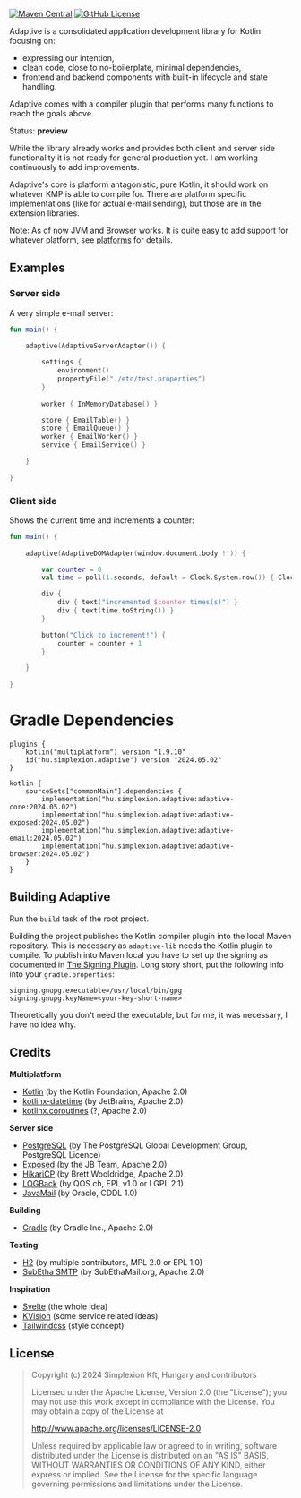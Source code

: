 [![Maven Central](https://img.shields.io/maven-central/v/hu.simplexion.adaptive/adaptive-core)](https://mvnrepository.com/artifact/hu.simplexion.adaptive/adaptive-core)
[![GitHub License](https://img.shields.io/badge/license-Apache%20License%202.0-blue.svg?style=flat)](http://www.apache.org/licenses/LICENSE-2.0)

Adaptive is a consolidated application development library for Kotlin focusing on:

* expressing our intention,
* clean code, close to no-boilerplate, minimal dependencies,
* frontend and backend components with built-in lifecycle and state handling.

Adaptive comes with a compiler plugin that performs many functions to reach the goals above.

Status: **preview**

While the library already works and provides both client and server side functionality it
is not ready for general production yet. I am working continuously to add improvements.

Adaptive's core is platform antagonistic, pure Kotlin, it should work on whatever KMP is able
to compile for. There are platform specific implementations (like for actual e-mail sending),
but those are in the extension libraries.

Note: As of now JVM and Browser works. It is quite easy to add support for whatever platform, 
see [platforms](./doc/platforms/README.md) for details.

## Examples

### Server side

A very simple e-mail server:

```kotlin
fun main() {
    
    adaptive(AdaptiveServerAdapter()) {

        settings { 
            environment()
            propertyFile("./etc/test.properties")
        }
        
        worker { InMemoryDatabase() }

        store { EmailTable() }
        store { EmailQueue() }
        worker { EmailWorker() }
        service { EmailService() }

    }
    
}
```

### Client side

Shows the current time and increments a counter:

```kotlin
fun main() {
    
    adaptive(AdaptiveDOMAdapter(window.document.body !!)) {

        var counter = 0
        val time = poll(1.seconds, default = Clock.System.now()) { Clock.System.now() }

        div {
            div { text("incremented $counter times(s)") }
            div { text(time.toString()) }
        }

        button("Click to increment!") {
            counter = counter + 1
        }

    }
    
}
```

# Gradle Dependencies

```text
plugins {
    kotlin("multiplatform") version "1.9.10"
    id("hu.simplexion.adaptive") version "2024.05.02"
}

kotlin {
    sourceSets["commonMain"].dependencies {
        implementation("hu.simplexion.adaptive:adaptive-core:2024.05.02")
        implementation("hu.simplexion.adaptive:adaptive-exposed:2024.05.02")
        implementation("hu.simplexion.adaptive:adaptive-email:2024.05.02")
        implementation("hu.simplexion.adaptive:adaptive-browser:2024.05.02")
    }
}
```

## Building Adaptive

Run the `build` task of the root project.

Building the project publishes the Kotlin compiler plugin into the local Maven repository. This is necessary as `adaptive-lib`
needs the Kotlin plugin to compile. To publish into Maven local you have to set up the signing as documented in
[The Signing Plugin](https://docs.gradle.org/current/userguide/signing_plugin.html). Long story short, put the
following info into your `gradle.properties`:

```properties
signing.gnupg.executable=/usr/local/bin/gpg
signing.gnupg.keyName=<your-key-short-name>
```

Theoretically you don't need the executable, but for me, it was necessary, I have no idea why.

## Credits

**Multiplatform**

* [Kotlin](https://kotlinlang.org) (by the Kotlin Foundation, Apache 2.0)
* [kotlinx-datetime](https://github.com/Kotlin/kotlinx-datetime) (by JetBrains, Apache 2.0)
* [kotlinx.coroutines](https://github.com/Kotlin/kotlinx.coroutines) (?, Apache 2.0)

**Server side**

* [PostgreSQL](https://www.postgresql.org) (by The PostgreSQL Global Development Group, PostgreSQL Licence)
* [Exposed](https://github.com/JetBrains/Exposed) (by the JB Team, Apache 2.0)
* [HikariCP](https://github.com/brettwooldridge/HikariCP) (by Brett Wooldridge, Apache 2.0)
* [LOGBack](http://logback.qos.ch) (by QOS.ch, EPL v1.0 or LGPL 2.1)
* [JavaMail](https://javaee.github.io/javamail/)  (by Oracle, CDDL 1.0)

**Building**

* [Gradle](https://gradle.org) (by Gradle Inc., Apache 2.0)

**Testing**

* [H2](https://www.h2database.com/) (by multiple contributors, MPL 2.0 or EPL 1.0)
* [SubEtha SMTP](https://github.com/voodoodyne/subethasmtp) (by SubEthaMail.org, Apache 2.0)

**Inspiration**

* [Svelte](https://svelte.dev) (the whole idea)
* [KVision](https://kvision.io) (some service related ideas)
* [Tailwindcss](https://tailwindcss.com) (style concept)

## License

> Copyright (c) 2024 Simplexion Kft, Hungary and contributors
>
> Licensed under the Apache License, Version 2.0 (the "License");
> you may not use this work except in compliance with the License.
> You may obtain a copy of the License at
>
>    http://www.apache.org/licenses/LICENSE-2.0
>
> Unless required by applicable law or agreed to in writing, software
> distributed under the License is distributed on an "AS IS" BASIS,
> WITHOUT WARRANTIES OR CONDITIONS OF ANY KIND, either express or implied.
> See the License for the specific language governing permissions and
> limitations under the License.
